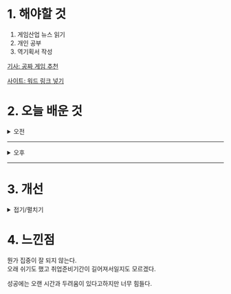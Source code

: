 
# 1. 해야할 것

1. 게임산업 뉴스 읽기 
2. 개인 공부  
3. 역기획서 작성

[기사: 공짜 게임 추천](https://www.gamemeca.com/view.php?gid=1753134)

[사이트: 워드 링크 넣기](https://dustienfluffie.tistory.com/entry/MS-%EC%9B%8C%EB%93%9C-%ED%95%98%EC%9D%B4%ED%8D%BC%EB%A7%81%ED%81%AC-%EC%82%BD%EC%9E%85-%EC%A0%9C%EA%B1%B0-%ED%95%98%EA%B8%B0-%EC%8A%A4%ED%83%80%EC%9D%BC%EC%B1%85%EA%B0%88%ED%94%BC)

# 2. 오늘 배운 것

<details>
<summary>오전</summary>

## 오늘의 뉴스
### 공짜 게임 추천
![image](https://github.com/user-attachments/assets/cdefc934-4f79-45fb-91b7-a4d148cce68f)

내가 게임을 만들어서 낸다고하면 적어도 이정도 이상의 수준을 만들어야 이슈가 된다는 걸 알았다.\
아니면 특별한 재미를 줄 수 있는 점, 차별점,을 기획해야할 것인데 구체화가 안된다라고 해야하나...\
계속해서 고민해야겠다.

</details>

****

<details>
<summary>오후</summary>

## 역기획서 작성
### 시스템 요약 정리
![image](https://github.com/user-attachments/assets/fe90e5a1-70e5-4a4f-ae16-7d21b2599387)

</details>

****


# 3. 개선


<details>
<summary>접기/펼치기</summary>


</details>



# 4. 느낀점
뭔가 집중이 잘 되지 않는다.\
오래 쉬기도 했고 취업준비기간이 길어져서일지도 모르겠다.

성공에는 오랜 시간과 두려움이 있다고하지만 너무 힘들다.

